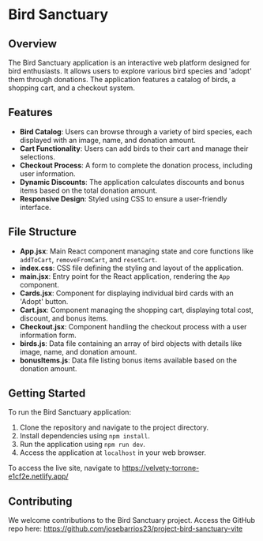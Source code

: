 # Bird Sanctuary

## Overview
The Bird Sanctuary application is an interactive web platform designed for bird enthusiasts. It allows users to explore various bird species and 'adopt' them through donations. The application features a catalog of birds, a shopping cart, and a checkout system.

## Features
- **Bird Catalog**: Users can browse through a variety of bird species, each displayed with an image, name, and donation amount.
- **Cart Functionality**: Users can add birds to their cart and manage their selections.
- **Checkout Process**: A form to complete the donation process, including user information.
- **Dynamic Discounts**: The application calculates discounts and bonus items based on the total donation amount.
- **Responsive Design**: Styled using CSS to ensure a user-friendly interface.

## File Structure

- **App.jsx**: Main React component managing state and core functions like `addToCart`, `removeFromCart`, and `resetCart`.
- **index.css**: CSS file defining the styling and layout of the application.
- **main.jsx**: Entry point for the React application, rendering the `App` component.
- **Cards.jsx**: Component for displaying individual bird cards with an 'Adopt' button.
- **Cart.jsx**: Component managing the shopping cart, displaying total cost, discount, and bonus items.
- **Checkout.jsx**: Component handling the checkout process with a user information form.
- **birds.js**: Data file containing an array of bird objects with details like image, name, and donation amount.
- **bonusItems.js**: Data file listing bonus items available based on the donation amount.

## Getting Started
To run the Bird Sanctuary application:
1. Clone the repository and navigate to the project directory.
2. Install dependencies using `npm install`.
3. Run the application using `npm run dev`.
4. Access the application at `localhost` in your web browser.

To access the live site, navigate to https://velvety-torrone-e1cf2e.netlify.app/

## Contributing
We welcome contributions to the Bird Sanctuary project. Access the GitHub repo here: https://github.com/josebarrios23/project-bird-sanctuary-vite
